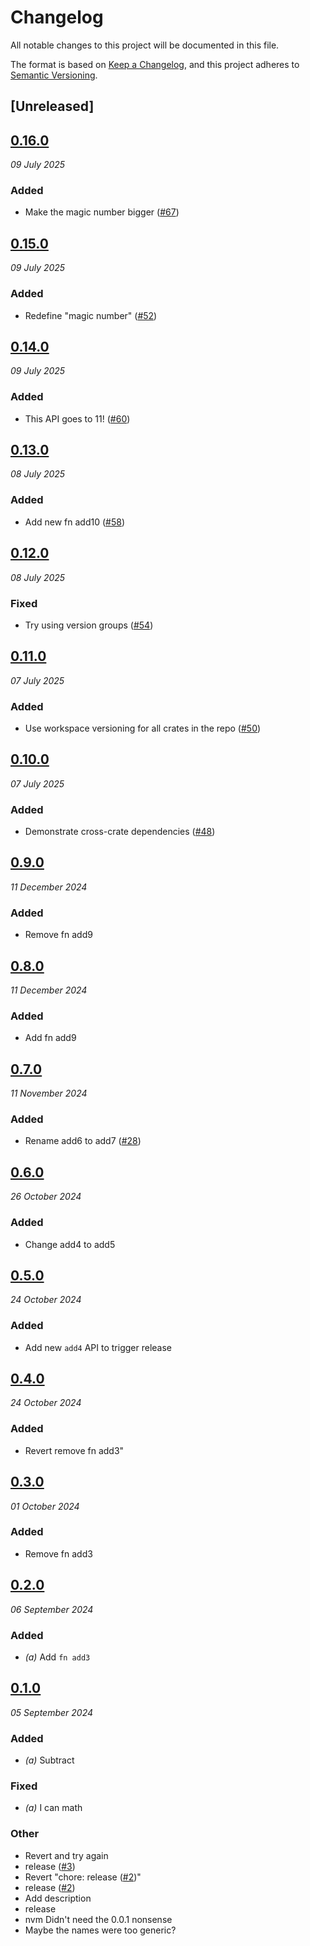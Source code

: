 # Changelog
All notable changes to this project will be documented in this file.

The format is based on [Keep a Changelog](https://keepachangelog.com/en/1.0.0/),
and this project adheres to [Semantic Versioning](https://semver.org/spec/v2.0.0.html).

## [Unreleased]

## [0.16.0](https://github.com/scouten-adobe/rp-sandbox/compare/rp_sandbox_a-v0.15.0...rp_sandbox_a-v0.16.0)
_09 July 2025_

### Added

* Make the magic number bigger ([#67](https://github.com/scouten-adobe/rp-sandbox/pull/67))

## [0.15.0](https://github.com/scouten-adobe/rp-sandbox/compare/rp_sandbox_a-v0.14.0...rp_sandbox_a-v0.15.0)
_09 July 2025_

### Added

* Redefine "magic number" ([#52](https://github.com/scouten-adobe/rp-sandbox/pull/52))

## [0.14.0](https://github.com/scouten-adobe/rp-sandbox/compare/rp_sandbox_a-v0.13.0...rp_sandbox_a-v0.14.0)
_09 July 2025_

### Added

* This API goes to 11! ([#60](https://github.com/scouten-adobe/rp-sandbox/pull/60))

## [0.13.0](https://github.com/scouten-adobe/rp-sandbox/compare/rp_sandbox_a-v0.12.0...rp_sandbox_a-v0.13.0)
_08 July 2025_

### Added

* Add new fn add10 ([#58](https://github.com/scouten-adobe/rp-sandbox/pull/58))

## [0.12.0](https://github.com/scouten-adobe/rp-sandbox/compare/rp_sandbox_a-v0.11.0...rp_sandbox_a-v0.12.0)
_08 July 2025_

### Fixed

* Try using version groups ([#54](https://github.com/scouten-adobe/rp-sandbox/pull/54))

## [0.11.0](https://github.com/scouten-adobe/rp-sandbox/compare/rp_sandbox_a-v0.10.0...rp_sandbox_a-v0.11.0)
_07 July 2025_

### Added

* Use workspace versioning for all crates in the repo ([#50](https://github.com/scouten-adobe/rp-sandbox/pull/50))

## [0.10.0](https://github.com/scouten-adobe/rp-sandbox/compare/rp_sandbox_a-v0.9.0...rp_sandbox_a-v0.10.0)
_07 July 2025_

### Added

* Demonstrate cross-crate dependencies ([#48](https://github.com/scouten-adobe/rp-sandbox/pull/48))

## [0.9.0](https://github.com/scouten-adobe/rp-sandbox/compare/rp_sandbox_a-v0.8.0...rp_sandbox_a-v0.9.0)
_11 December 2024_

### Added

* Remove fn add9

## [0.8.0](https://github.com/scouten-adobe/rp-sandbox/compare/rp_sandbox_a-v0.7.0...rp_sandbox_a-v0.8.0)
_11 December 2024_

### Added

* Add fn add9

## [0.7.0](https://github.com/scouten-adobe/rp-sandbox/compare/rp_sandbox_a-v0.6.0...rp_sandbox_a-v0.7.0)
_11 November 2024_

### Added

* Rename add6 to add7 ([#28](https://github.com/scouten-adobe/rp-sandbox/pull/28))

## [0.6.0](https://github.com/scouten-adobe/rp-sandbox/compare/rp_sandbox_a-v0.5.0...rp_sandbox_a-v0.6.0)
_26 October 2024_

### Added

* Change add4 to add5

## [0.5.0](https://github.com/scouten-adobe/rp-sandbox/compare/rp_sandbox_a-v0.4.0...rp_sandbox_a-v0.5.0)
_24 October 2024_

### Added
* Add new `add4` API to trigger release

## [0.4.0](https://github.com/scouten-adobe/rp-sandbox/compare/rp_sandbox_a-v0.3.0...rp_sandbox_a-v0.4.0)
_24 October 2024_

### Added
* Revert remove fn add3"

## [0.3.0](https://github.com/scouten-adobe/rp-sandbox/compare/rp_sandbox_a-v0.2.0...rp_sandbox_a-v0.3.0)
_01 October 2024_

### Added
* Remove fn add3

## [0.2.0](https://github.com/scouten-adobe/rp-sandbox/compare/rp_sandbox_a-v0.1.0...rp_sandbox_a-v0.2.0)
_06 September 2024_

### Added
* *(a)* Add `fn add3`

## [0.1.0](https://github.com/scouten-adobe/rp-sandbox/releases/tag/rp_sandbox_a-v0.1.0)
_05 September 2024_

### Added
* *(a)* Subtract

### Fixed
* *(a)* I can math

### Other
* Revert and try again
* release ([#3](https://github.com/scouten-adobe/rp-sandbox/pull/3))
* Revert "chore: release ([#2](https://github.com/scouten-adobe/rp-sandbox/pull/2))"
* release ([#2](https://github.com/scouten-adobe/rp-sandbox/pull/2))
* Add description
* release
* nvm Didn't need the 0.0.1 nonsense
* Maybe the names were too generic?
